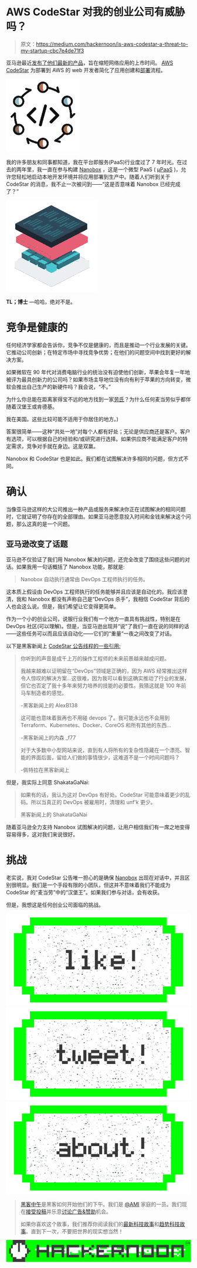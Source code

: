 # AWS CodeStar 对我的创业公司有威胁吗？

> 原文：<https://medium.com/hackernoon/is-aws-codestar-a-threat-to-my-startup-cbc7e4de71f3>

亚马逊最近[发布了他们最新的产品](https://aws.amazon.com/blogs/aws/new-aws-codestar/)，旨在缩短网络应用的上市时间。 [AWS CodeStar](https://aws.amazon.com/codestar/) 为部署到 AWS 的 web 开发者简化了应用创建和[部署](https://hackernoon.com/tagged/deployment)流程。

![](img/a23d12885ac51b2eb8b8da3e60aced76.png)

我的许多朋友和同事都知道，我在平台即服务(PaaS)行业度过了 7 年时光。在过去的两年里，我一直在参与构建 [Nanobox](https://nanobox.io) ，这是一个微型 PaaS ( [μPaaS](https://hackernoon.com/what-is-micro-paas-and-why-its-the-future-of-app-development-3aa30d086703) )，允许您轻松地启动本地开发环境并将应用部署到生产中。随着人们听到关于 CodeStar 的消息，我不止一次被问到——“这是否意味着 Nanobox 已经完成了？”

![](img/5a346ced14656e51c0d1cfa60066bc73.png)

**TL；博士** —哈哈，绝对不是。

# 竞争是健康的

任何经济学家都会告诉你，竞争不仅是健康的，而且是推动一个行业发展的关键。它推动公司创新；在特定市场中寻找竞争优势；在他们的问题空间中找到更好的解决方案。

如果微软在 90 年代对消费电脑行业的统治没有迫使他们创新，苹果会年复一年地被评为最具创新力的公司吗？如果市场主导地位没有向有利于苹果的方向转变，微软会推出自己生产的新硬件吗？我会说，“不。”

为什么你总能在距离家得宝不远的地方找到一家[劳氏](https://www.lowes.com/)？为什么任何麦当劳似乎都伴随着汉堡王或肯德基。

我在美国。这些比较可能不适用于你居住的地方。)

答案很简单——这种“共处一地”对每个人都有好处；无论是供应商还是客户。客户有选项，可以根据自己的经验和/或研究进行选择。如果供应商不能满足客户的特定需求，竞争对手就在身边。这是双赢。

Nanobox 和 CodeStar 也是如此。我们都在试图解决许多相同的问题，但方式不同。

# 确认

当像亚马逊这样的大公司推出一种产品或服务来解决你正在试图解决的相同问题时，它就证明了你存在的全部理由。如果亚马逊愿意投入时间和金钱来解决这个问题，那么这真的是一个问题。

## 亚马逊改变了话题

亚马逊不仅验证了我们用 Nanobox 解决的问题，还完全改变了围绕这些问题的对话。如果我用一句话概括了 Nanobox 功能，那就是:

> Nanobox 自动执行通常由 DevOps 工程师执行的任务。

这本质上假设由 DevOps 工程师执行的任务能够并且应该是自动化的。我应该澄清，我和 Nanobox 都没有声称自己是“DevOps 杀手”，我相信 CodeStar 背后的人也会这么说。但是，我们希望让它变得更简单。

作为一个小的创业公司，说服行业我们有一个地方一直具有挑战性，特别是在 DevOps 社区(可以理解)。但是，当亚马逊出现并“说”了我们一直在说的同样的话——这些任务可以而且应该自动化——它们的“重量”一夜之间改变了对话。

以下是黑客新闻上 [CodeStar 公告线程的一些引用:](https://news.ycombinator.com/item?id=14149570)

> 你听到的声音是成千上万的操作工程师的未来前景越来越成问题。
> 
> 我越来越难以证明留在“DevOps”领域是正确的，因为 AWS 经常推出这样令人惊叹的解决方案…这很难，因为我可以看到这确实推动了行业的发展，但它也否定了我十多年来努力培养的技能的必要性。我猜这就是 100 年前马车制造者的感觉。
> 
> -黑客新闻上的 AlexB138
> 
> 这可能也意味着我再也不用碰 devops 了。我可能永远也不会用到 Terraform、Kubernetes、Docker、CoreOS 和所有其他的东西…
> 
> -黑客新闻上的内森 _f77
> 
> 对于大多数中小型网站来说，直到有人将所有的复杂性隐藏在一个漂亮、智能的界面后面，留给人们做的事情很少，这难道不是一个时间问题吗？
> 
> -佩特拉在黑客新闻上

但是，我实际上同意 ShakataGaNai:

> 如果有的话，我认为这对 DevOps 有好处。CodeStar 可能意味着更少的乱码。所以当真正的 DevOps 被雇用时，清理和 unf'k 更少。
> 
> 黑客新闻上的 ShakataGaNai

随着亚马逊全力支持 Nanobox 试图解决的问题，让用户相信我们有一席之地变得容易得多，这对我们来说很好。

# 挑战

老实说，我对 CodeStar 公告唯一担心的是确保 [Nanobox](https://nanobox.io) 出现在对话中，并且区别很明显。我们是一个手段有限的小团队，但这并不意味着我们不能成为 CodeStar 的“麦当劳”中的“汉堡王”。如果我们参与对话，会有收获。

但是，我想这是任何创业公司面临的挑战。

[![](img/50ef4044ecd4e250b5d50f368b775d38.png)](http://bit.ly/HackernoonFB)[![](img/979d9a46439d5aebbdcdca574e21dc81.png)](https://goo.gl/k7XYbx)[![](img/2930ba6bd2c12218fdbbf7e02c8746ff.png)](https://goo.gl/4ofytp)

> [黑客中午](http://bit.ly/Hackernoon)是黑客如何开始他们的下午。我们是 [@AMI](http://bit.ly/atAMIatAMI) 家庭的一员。我们现在[接受投稿](http://bit.ly/hackernoonsubmission)并乐意[讨论广告&赞助](mailto:partners@amipublications.com)机会。
> 
> 如果你喜欢这个故事，我们推荐你阅读我们的[最新科技故事](http://bit.ly/hackernoonlatestt)和[趋势科技故事](https://hackernoon.com/trending)。直到下一次，不要把世界的现实想当然！

![](img/be0ca55ba73a573dce11effb2ee80d56.png)
